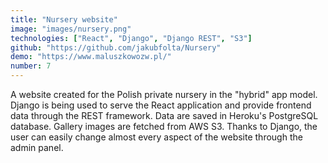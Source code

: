 ```yaml
---
title: "Nursery website"
image: "images/nursery.png"
technologies: ["React", "Django", "Django REST", "S3"]
github: "https://github.com/jakubfolta/Nursery"
demo: "https://www.maluszkowozw.pl/"
number: 7
---
```

A website created for the Polish private nursery in the "hybrid" app model. Django is being used to serve the React application and provide frontend data through the REST framework. Data are saved in Heroku's PostgreSQL database. Gallery images are fetched from AWS S3.
Thanks to Django, the user can easily change almost every aspect of the website through the admin panel.
